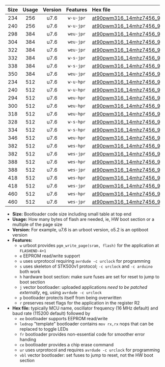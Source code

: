 |Size|Usage|Version|Features|Hex file|
|:-:|:-:|:-:|:-:|:--|
|234|256|u7.6|`w-u-jpr`|[at90pwm316_14mhz7456_9600bps_ur_vbl.hex](https://raw.githubusercontent.com/stefanrueger/urboot/main/bootloaders/at90pwm316/fcpu_14mhz7456/9600_bps/at90pwm316_14mhz7456_9600bps_ur_vbl.hex)|
|240|256|u7.6|`w-u-jpr`|[at90pwm316_14mhz7456_9600bps_lednop_ur_vbl.hex](https://raw.githubusercontent.com/stefanrueger/urboot/main/bootloaders/at90pwm316/fcpu_14mhz7456/9600_bps/at90pwm316_14mhz7456_9600bps_lednop_ur_vbl.hex)|
|298|384|u7.6|`weu-jpr`|[at90pwm316_14mhz7456_9600bps_ee_ur_vbl.hex](https://raw.githubusercontent.com/stefanrueger/urboot/main/bootloaders/at90pwm316/fcpu_14mhz7456/9600_bps/at90pwm316_14mhz7456_9600bps_ee_ur_vbl.hex)|
|304|384|u7.6|`weu-jpr`|[at90pwm316_14mhz7456_9600bps_ee_lednop_ur_vbl.hex](https://raw.githubusercontent.com/stefanrueger/urboot/main/bootloaders/at90pwm316/fcpu_14mhz7456/9600_bps/at90pwm316_14mhz7456_9600bps_ee_lednop_ur_vbl.hex)|
|322|384|u7.6|`weu-jpr`|[at90pwm316_14mhz7456_9600bps_ee_lednop_fr_ur_vbl.hex](https://raw.githubusercontent.com/stefanrueger/urboot/main/bootloaders/at90pwm316/fcpu_14mhz7456/9600_bps/at90pwm316_14mhz7456_9600bps_ee_lednop_fr_ur_vbl.hex)|
|332|384|u7.6|`w-s-jpr`|[at90pwm316_14mhz7456_9600bps_vbl.hex](https://raw.githubusercontent.com/stefanrueger/urboot/main/bootloaders/at90pwm316/fcpu_14mhz7456/9600_bps/at90pwm316_14mhz7456_9600bps_vbl.hex)|
|338|384|u7.6|`w-s-jpr`|[at90pwm316_14mhz7456_9600bps_lednop_vbl.hex](https://raw.githubusercontent.com/stefanrueger/urboot/main/bootloaders/at90pwm316/fcpu_14mhz7456/9600_bps/at90pwm316_14mhz7456_9600bps_lednop_vbl.hex)|
|350|384|u7.6|`weu-jpr`|[at90pwm316_14mhz7456_9600bps_ee_lednop_fr_ce_ur_vbl.hex](https://raw.githubusercontent.com/stefanrueger/urboot/main/bootloaders/at90pwm316/fcpu_14mhz7456/9600_bps/at90pwm316_14mhz7456_9600bps_ee_lednop_fr_ce_ur_vbl.hex)|
|234|512|u7.6|`w-u-hpr`|[at90pwm316_14mhz7456_9600bps_ur.hex](https://raw.githubusercontent.com/stefanrueger/urboot/main/bootloaders/at90pwm316/fcpu_14mhz7456/9600_bps/at90pwm316_14mhz7456_9600bps_ur.hex)|
|240|512|u7.6|`w-u-hpr`|[at90pwm316_14mhz7456_9600bps_lednop_ur.hex](https://raw.githubusercontent.com/stefanrueger/urboot/main/bootloaders/at90pwm316/fcpu_14mhz7456/9600_bps/at90pwm316_14mhz7456_9600bps_lednop_ur.hex)|
|294|512|u7.6|`weu-hpr`|[at90pwm316_14mhz7456_9600bps_ee_ur.hex](https://raw.githubusercontent.com/stefanrueger/urboot/main/bootloaders/at90pwm316/fcpu_14mhz7456/9600_bps/at90pwm316_14mhz7456_9600bps_ee_ur.hex)|
|300|512|u7.6|`weu-hpr`|[at90pwm316_14mhz7456_9600bps_ee_lednop_ur.hex](https://raw.githubusercontent.com/stefanrueger/urboot/main/bootloaders/at90pwm316/fcpu_14mhz7456/9600_bps/at90pwm316_14mhz7456_9600bps_ee_lednop_ur.hex)|
|318|512|u7.6|`weu-hpr`|[at90pwm316_14mhz7456_9600bps_ee_lednop_fr_ur.hex](https://raw.githubusercontent.com/stefanrueger/urboot/main/bootloaders/at90pwm316/fcpu_14mhz7456/9600_bps/at90pwm316_14mhz7456_9600bps_ee_lednop_fr_ur.hex)|
|328|512|u7.6|`w-s-hpr`|[at90pwm316_14mhz7456_9600bps.hex](https://raw.githubusercontent.com/stefanrueger/urboot/main/bootloaders/at90pwm316/fcpu_14mhz7456/9600_bps/at90pwm316_14mhz7456_9600bps.hex)|
|334|512|u7.6|`w-s-hpr`|[at90pwm316_14mhz7456_9600bps_lednop.hex](https://raw.githubusercontent.com/stefanrueger/urboot/main/bootloaders/at90pwm316/fcpu_14mhz7456/9600_bps/at90pwm316_14mhz7456_9600bps_lednop.hex)|
|346|512|u7.6|`weu-hpr`|[at90pwm316_14mhz7456_9600bps_ee_lednop_fr_ce_ur.hex](https://raw.githubusercontent.com/stefanrueger/urboot/main/bootloaders/at90pwm316/fcpu_14mhz7456/9600_bps/at90pwm316_14mhz7456_9600bps_ee_lednop_fr_ce_ur.hex)|
|382|512|u7.6|`wes-hpr`|[at90pwm316_14mhz7456_9600bps_ee.hex](https://raw.githubusercontent.com/stefanrueger/urboot/main/bootloaders/at90pwm316/fcpu_14mhz7456/9600_bps/at90pwm316_14mhz7456_9600bps_ee.hex)|
|382|512|u7.6|`wes-jpr`|[at90pwm316_14mhz7456_9600bps_ee_vbl.hex](https://raw.githubusercontent.com/stefanrueger/urboot/main/bootloaders/at90pwm316/fcpu_14mhz7456/9600_bps/at90pwm316_14mhz7456_9600bps_ee_vbl.hex)|
|388|512|u7.6|`wes-hpr`|[at90pwm316_14mhz7456_9600bps_ee_lednop.hex](https://raw.githubusercontent.com/stefanrueger/urboot/main/bootloaders/at90pwm316/fcpu_14mhz7456/9600_bps/at90pwm316_14mhz7456_9600bps_ee_lednop.hex)|
|388|512|u7.6|`wes-jpr`|[at90pwm316_14mhz7456_9600bps_ee_lednop_vbl.hex](https://raw.githubusercontent.com/stefanrueger/urboot/main/bootloaders/at90pwm316/fcpu_14mhz7456/9600_bps/at90pwm316_14mhz7456_9600bps_ee_lednop_vbl.hex)|
|418|512|u7.6|`wes-hpr`|[at90pwm316_14mhz7456_9600bps_ee_lednop_fr.hex](https://raw.githubusercontent.com/stefanrueger/urboot/main/bootloaders/at90pwm316/fcpu_14mhz7456/9600_bps/at90pwm316_14mhz7456_9600bps_ee_lednop_fr.hex)|
|418|512|u7.6|`wes-jpr`|[at90pwm316_14mhz7456_9600bps_ee_lednop_fr_vbl.hex](https://raw.githubusercontent.com/stefanrueger/urboot/main/bootloaders/at90pwm316/fcpu_14mhz7456/9600_bps/at90pwm316_14mhz7456_9600bps_ee_lednop_fr_vbl.hex)|
|460|512|u7.6|`wes-hpr`|[at90pwm316_14mhz7456_9600bps_ee_lednop_fr_ce.hex](https://raw.githubusercontent.com/stefanrueger/urboot/main/bootloaders/at90pwm316/fcpu_14mhz7456/9600_bps/at90pwm316_14mhz7456_9600bps_ee_lednop_fr_ce.hex)|
|460|512|u7.6|`wes-jpr`|[at90pwm316_14mhz7456_9600bps_ee_lednop_fr_ce_vbl.hex](https://raw.githubusercontent.com/stefanrueger/urboot/main/bootloaders/at90pwm316/fcpu_14mhz7456/9600_bps/at90pwm316_14mhz7456_9600bps_ee_lednop_fr_ce_vbl.hex)|

- **Size:** Bootloader code size including small table at top end
- **Usage:** How many bytes of flash are needed, ie, HW boot section or a multiple of the page size
- **Version:** For example, u7.6 is an urboot version, o5.2 is an optiboot version
- **Features:**
  + `w` urboot provides `pgm_write_page(sram, flash)` for the application at `FLASHEND-4+1`
  + `e` EEPROM read/write support
  + `u` uses urprotocol requiring `avrdude -c urclock` for programming
  + `s` uses skeleton of STK500v1 protocol; `-c urclock` and `-c arduino` both work
  + `h` hardware boot section: make sure fuses are set for reset to jump to boot section
  + `j` vector bootloader: uploaded applications *need to be patched externally*, eg, using `avrdude -c urclock`
  + `p` bootloader protects itself from being overwritten
  + `r` preserves reset flags for the application in the register R2
- **Hex file:** typically MCU name, oscillator frequency (16 MHz default) and baud rate (115200 default) followed by
  + `ee` bootloader supports EEPROM read/write
  + `lednop` "template" bootloader contains `mov rx,rx` nops that can be replaced to toggle LEDs
  + `fr` bootloader provides non-essential code for smoother error handing
  + `ce` bootloader provides a chip erase command
  + `ur` uses urprotocol and requires `avrdude -c urclock` for programming
  + `vbl` vector bootloader: set fuses to jump to reset, not the HW boot section
